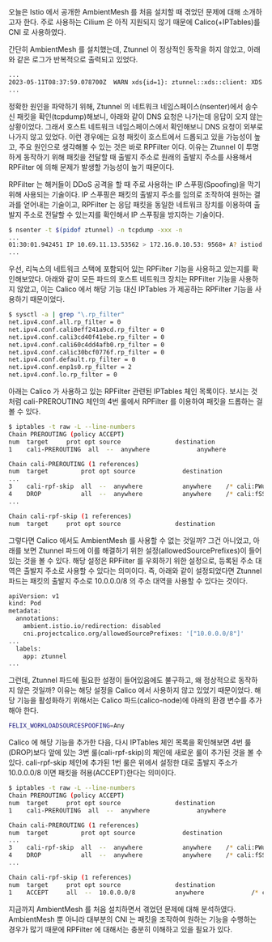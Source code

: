 오늘은 Istio 에서 공개한 AmbientMesh 를 처음 설치할 때 겪었던 문제에 대해 소개하고자 한다. 주로 사용하는 Cilium 은 아직 지원되지 않기 때문에 Calico(+IPTables)를 CNI 로 사용하였다.

간단히 AmbientMesh 를 설치했는데, Ztunnel 이 정상적인 동작을 하지 않았고, 아래와 같은 로그가 반복적으로 출력되고 있었다.

```bash
...
2023-05-11T08:37:59.078700Z  WARN xds{id=1}: ztunnel::xds::client: XDS client connection error: gRPC connection error (Unknown error): client error (Connect), retrying in 20ms
...
```

정확한 원인을 파악하기 위해, Ztunnel 의 네트워크 네임스페이스(nsenter)에서 송수신 패킷을 확인(tcpdump)해보니, 아래와 같이 DNS 요청은 나가는데 응답이 오지 않는 상황이었다. 그래서 호스트 네트워크 네임스페이스에서 확인해보니 DNS 요청이 외부로 나가지 않고 있었다. 이런 경우에는 요청 패킷이 호스트에서 드롭되고 있을 가능성이 높고, 주요 원인으로 생각해볼 수 있는 것은 바로 RPFilter 이다. 이유는 Ztunnel 이 투명하게 동작하기 위해 패킷을 전달할 때 출발지 주소로 원래의 출발지 주소를 사용해서 RPFilter 에 의해 문제가 발생할 가능성이 높기 때문이다.

RPFilter 는 해커들이 DDoS 공격을 할 때 주로 사용하는 IP 스푸핑(Spoofing)을 막기 위해 사용되는 기술이다. IP 스푸핑은 패킷의 출발지 주소를 임의로 조작하여 원하는 결과를 얻어내는 기술이고, RPFilter 는 응답 패킷을 동일한 네트워크 장치를 이용하여 출발지 주소로 전달할 수 있는지를 확인해서 IP 스푸핑을 방지하는 기술이다.

```bash
$ nsenter -t $(pidof ztunnel) -n tcpdump -xxx -n
...
01:30:01.942451 IP 10.69.11.13.53562 > 172.16.0.10.53: 9568+ A? istiod.istio-system.svc.istio-system.svc.cluster.local. (72)
...
```

우선, 리눅스의 네트워크 스택에 포함되어 있는 RPFilter 기능을 사용하고 있는지를 확인해보았다. 아래와 같이 모든 파드의 호스트 네트워크 장치는 RPFilter 기능을 사용하지 않았고, 이는 Calico 에서 해당 기능 대신 IPTables 가 제공하는 RPFilter 기능을 사용하기 때문이었다.

```bash
$ sysctl -a | grep "\.rp_filter"
net.ipv4.conf.all.rp_filter = 0
net.ipv4.conf.cali0eff241a9cd.rp_filter = 0
net.ipv4.conf.cali3cd40f41ebe.rp_filter = 0
net.ipv4.conf.cali60c4dd4afb0.rp_filter = 0
net.ipv4.conf.calic30bcf0776f.rp_filter = 0
net.ipv4.conf.default.rp_filter = 0
net.ipv4.conf.enp1s0.rp_filter = 2
net.ipv4.conf.lo.rp_filter = 0
```

아래는 Calico 가 사용하고 있는 RPFilter 관련된 IPTables 체인 목록이다. 보시는 것처럼 cali-PREROUTING 체인의 4번 룰에서 RPFilter 를 이용하여 패킷을 드롭하는 걸 볼 수 있다.

```bash
$ iptables -t raw -L --line-numbers
Chain PREROUTING (policy ACCEPT)
num  target     prot opt source               destination
1    cali-PREROUTING  all  --  anywhere             anywhere             /* cali:6gwbT8clXdHdC1b1 */

Chain cali-PREROUTING (1 references)
num  target         prot opt source             destination
...
3    cali-rpf-skip  all  --  anywhere           anywhere    /* cali:PWuxTAIaFCtsg5Qa */ mark match 0x40000/0x40000
4    DROP           all  --  anywhere           anywhere    /* cali:fSSbGND7dgyemWU7 */ mark match 0x40000/0x40000 rpfilter validmark invert
...

Chain cali-rpf-skip (1 references)
num  target     prot opt source               destination
```

그렇다면 Calico 에서도 AmbientMesh 를 사용할 수 없는 것일까? 그건 아니었고, 아래를 보면 Ztunnel 파드에 이를 해결하기 위한 설정(allowedSourcePrefixes)이 들어있는 것을 볼 수 있다. 해당 설정은 RPFilter 를 우회하기 위한 설정으로, 등록된 주소 대역은 출발지 주소로 사용할 수 있다는 의미이다. 즉, 아래와 같이 설정되었다면 Ztunnel 파드는 패킷의 출발지 주소로 10.0.0.0/8 의 주소 대역을 사용할 수 있다는 것이다.

```bash
apiVersion: v1
kind: Pod
metadata:
  annotations:
    ambient.istio.io/redirection: disabled
    cni.projectcalico.org/allowedSourcePrefixes: '["10.0.0.0/8"]'
...
  labels:
    app: ztunnel
...
```

그런데, Ztunnel 파드에 필요한 설정이 들어있음에도 불구하고, 왜 정상적으로 동작하지 않은 것일까? 이유는 해당 설정을 Calico 에서 사용하지 않고 있었기 때문이었다. 해당 기능을 활성화하기 위해서는 Calico 파드(calico-node)에 아래의 환경 변수를 추가해야 한다.

```bash
FELIX_WORKLOADSOURCESPOOFING=Any
```

Calico 에 해당 기능을 추가한 다음, 다시 IPTables 체인 목록을 확인해보면 4번 룰(DROP)보다 앞에 있는 3번 룰(cali-rpf-skip)의 체인에 새로운 룰이 추가된 것을 볼 수 있다. cali-rpf-skip 체인에 추가된 1번 룰은 위에서 설정한 대로 출발지 주소가 10.0.0.0/8 이면 패킷을 허용(ACCEPT)한다는 의미이다.

```bash
$ iptables -t raw -L --line-numbers
Chain PREROUTING (policy ACCEPT)
num  target     prot opt source               destination
1    cali-PREROUTING  all  --  anywhere             anywhere             /* cali:6gwbT8clXdHdC1b1 */

Chain cali-PREROUTING (1 references)
num  target         prot opt source             destination
...
3    cali-rpf-skip  all  --  anywhere           anywhere    /* cali:PWuxTAIaFCtsg5Qa */ mark match 0x40000/0x40000
4    DROP           all  --  anywhere           anywhere    /* cali:fSSbGND7dgyemWU7 */ mark match 0x40000/0x40000 rpfilter validmark invert
...

Chain cali-rpf-skip (1 references)
num  target     prot opt source               destination
1    ACCEPT     all  --  10.0.0.0/8           anywhere             /* cali:bSgSJ0C4gCLn3ilJ */
```

지금까지 AmbientMesh 를 처음 설치하면서 겪었던 문제에 대해 분석하였다. AmbientMesh 뿐 아니라 대부분의 CNI 는 패킷을 조작하여 원하는 기능을 수행하는 경우가 많기 때문에 RPFilter 에 대해서는 충분히 이해하고 있을 필요가 있다.

